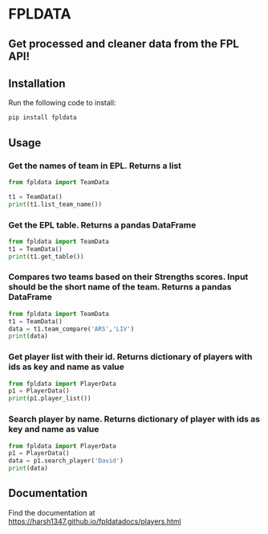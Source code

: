 # FPLDATA 
## Get processed and cleaner data from the FPL API!

## Installation
Run the following code to install:
```python 
pip install fpldata
```

## Usage
### Get the names of team in EPL. Returns a list
```python
from fpldata import TeamData

t1 = TeamData()
print(t1.list_team_name())
```
### Get the EPL table. Returns a pandas DataFrame

```python
from fpldata import TeamData
t1 = TeamData()
print(t1.get_table())
```
### Compares two teams based on their Strengths scores. Input should be the short name of the team. Returns a pandas DataFrame
```python
from fpldata import TeamData
t1 = TeamData()
data = t1.team_compare('ARS','LIV')
print(data)
```

### Get player list with their id. Returns dictionary of players with ids as key and name as value
```python
from fpldata import PlayerData
p1 = PlayerData()
print(p1.player_list())
```

### Search player by name. Returns dictionary of player with ids as key and name as value
```python
from fpldata import PlayerData
p1 = PlayerData()
data = p1.search_player('David')
print(data)
```

## Documentation 
Find the documentation at https://harsh1347.github.io/fpldatadocs/players.html

